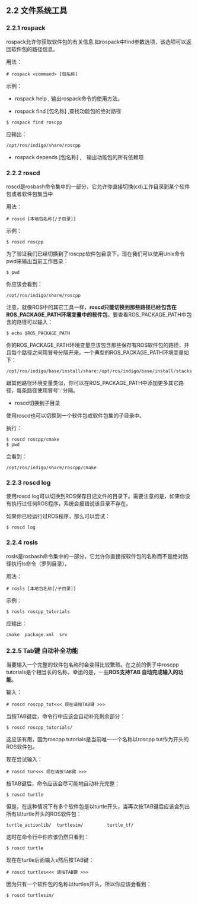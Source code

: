 ## 2.2 文件系统工具

### 2.2.1 rospack
rospack允许你获取软件包的有关信息.如rospack中find参数选项，该选项可以返回软件包的路径信息。



用法：


```
# rospack <command> [包名称]
```

示例：
    

-   rospack help , 输出rospack命令的使用方法。   


-   rospack find [包名称] ,查找功能包的绝对路径

```
$ rospack find roscpp
```

应输出：

```
/opt/ros/indigo/share/roscpp
```
-  rospack depends [包名称] ,　输出功能包的所有依赖项

### 2.2.2 roscd
roscd是rosbash命令集中的一部分，它允许你直接切换(cd)工作目录到某个软件包或者软件包集当中

用法：

```
# roscd [本地包名称[/子目录]]
```
示例：


```
$ roscd roscpp
```

为了验证我们已经切换到了roscpp软件包目录下，现在我们可以使用Unix命令pwd来输出当前工作目录：


```
$ pwd
```

你应该会看到：


```
/opt/ros/indigo/share/roscpp
```
注意，就像ROS中的其它工具一样，**roscd只能切换到那些路径已经包含在ROS_PACKAGE_PATH环境变量中的软件包**，要查看ROS_PACKAGE_PATH中包含的路径可以输入：

```
$ echo $ROS_PACKAGE_PATH
```
你的ROS_PACKAGE_PATH环境变量应该包含那些保存有ROS软件包的路径，并且每个路径之间用冒号分隔开来。一个典型的ROS_PACKAGE_PATH环境变量如下：

```
/opt/ros/indigo/base/install/share:/opt/ros/indigo/base/install/stacks
```
跟其他路径环境变量类似，你可以在ROS_PACKAGE_PATH中添加更多其它路径，每条路径使用冒号':'分隔。

- roscd切换到子目录

使用roscd也可以切换到一个软件包或软件包集的子目录中。

执行：

```
$ roscd roscpp/cmake
$ pwd
```

会看到：

```
/opt/ros/indigo/share/roscpp/cmake

```
### 2.2.3 roscd log

使用roscd log可以切换到ROS保存日记文件的目录下。需要注意的是，如果你没有执行过任何ROS程序，系统会报错说该目录不存在。

如果你已经运行过ROS程序，那么可以尝试：


```
$ roscd log
```
###  2.2.4 rosls
rosls是rosbash命令集中的一部分，它允许你直接按软件包的名称而不是绝对路径执行ls命令（罗列目录）。

用法：

```
# rosls [本地包名称[/子目录]]
```

示例：

```
$ rosls roscpp_tutorials
```

应输出：


```
cmake  package.xml  srv
```
### 2.2.5 Tab键 自动补全功能

当要输入一个完整的软件包名称时会变得比较繁琐。在之前的例子中roscpp tutorials是个相当长的名称，幸运的是，一些**ROS支持TAB 自动完成输入的功能**。

输入：

```
# roscd roscpp_tut<<< 现在请按TAB键 >>>
```

当按TAB键后，命令行中应该会自动补充剩余部分：

```
$ roscd roscpp_tutorials/
```

这应该有用，因为roscpp tutorials是当前唯一一个名称以roscpp tut作为开头的ROS软件包。

现在尝试输入：

```
# roscd tur<<< 现在请按TAB键 >>>
```

按TAB键后，命令应该会尽可能地自动补充完整：

```
$ roscd turtle
```

但是，在这种情况下有多个软件包是以turtle开头，当再次按TAB键后应该会列出所有以turtle开头的ROS软件包：


```
turtle_actionlib/  turtlesim/         turtle_tf/
```

这时在命令行中你应该仍然只看到：


```
$ roscd turtle
```

现在在turtle后面输入s然后按TAB键：


```
# roscd turtles<<< 请按TAB键 >>>
```

因为只有一个软件包的名称以turtles开头，所以你应该会看到：


```
$ roscd turtlesim/
```


